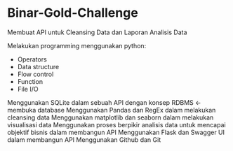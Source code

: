 # Binar-Gold-Challenge
Membuat API untuk Cleansing Data dan Laporan Analisis Data

Melakukan programming menggunakan python:
- Operators
- Data structure
- Flow control
- Function
- File I/O

Menggunakan SQLite dalam sebuah API dengan konsep RDBMS <- membuka database
Menggunakan Pandas dan RegEx dalam melakukan cleansing data 
Menggunakan matplotlib dan seaborn dalam melakukan visualisasi data
Menggunakan proses berpikir analisis data untuk mencapai objektif bisnis dalam membangun API
Menggunakan Flask dan Swagger UI dalam membangun API
Menggunakan Github dan Git
